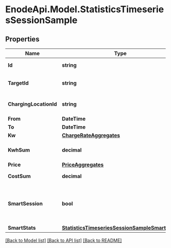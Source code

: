 # EnodeApi.Model.StatisticsTimeseriesSessionSample

## Properties

Name | Type | Description | Notes
------------ | ------------- | ------------- | -------------
**Id** | **string** | ID for this session. | 
**TargetId** | **string** | ID of the hardware type for this session. | 
**ChargingLocationId** | **string** | Charging Location ID for this session. | 
**From** | **DateTime** | Start time. | 
**To** | **DateTime** | End time. | 
**Kw** | [**ChargeRateAggregates**](ChargeRateAggregates.md) |  | 
**KwhSum** | **decimal** | Total power consumption in kWh | 
**Price** | [**PriceAggregates**](PriceAggregates.md) |  | 
**CostSum** | **decimal** | Total cost in &#x60;&lt;CURRENCY&gt;&#x60; | 
**SmartSession** | **bool** | The values in &#x60;smartStats&#x60; will all be &#x60;null&#x60; if &#x60;smartSession&#x60; is &#x60;false&#x60; | 
**SmartStats** | [**StatisticsTimeseriesSessionSampleSmartStats**](StatisticsTimeseriesSessionSampleSmartStats.md) |  | 

[[Back to Model list]](../README.md#documentation-for-models) [[Back to API list]](../README.md#documentation-for-api-endpoints) [[Back to README]](../README.md)

